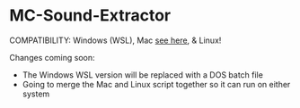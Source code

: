 # MC-Sound-Extractor

COMPATIBILITY: Windows (WSL), Mac [see here](https://minecraft.gamepedia.com/Tutorials/Sound_directory#Extracting_Minecraft_Music_On_Mac), & Linux!

Changes coming soon:
  - The Windows WSL version will be replaced with a DOS batch file
  - Going to merge the Mac and Linux script together so it can run on either system
